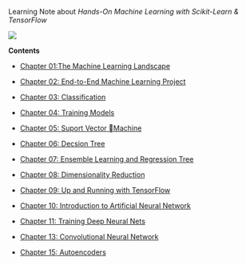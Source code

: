 Learning Note about *Hands-On Machine Learning with Scikit-Learn & TensorFlow*

![](https://img3.doubanio.com/lpic/s28910563.jpg)

**Contents**

- [Chapter 01:The Machine Learning Landscape](./Chapter01/README.md)

- [Chapter 02: End-to-End Machine Learning Project](./Chapter02/README.md)

- [Chapter 03: Classification](./Chapter03/README.md)

- [Chapter 04: Training Models](./Chapter04/README.md)

- [Chapter 05: Suport Vector Machine](./Chapter05/README.md)

- [Chapter 06: Decsion Tree](./Chapter06/README.md)

- [Chapter 07: Ensemble Learning and Regression Tree](./Chapter07/README.md)

- [Chapter 08: Dimensionality Reduction](./Chapter08/README.md)

- [Chapter 09: Up and Running with TensorFlow](./Chapter09/README.md)

- [Chapter 10: Introduction to Artificial Neural Network](./Chapter10/README.md)

- [Chapter 11: Training Deep Neural Nets](./Chapter11/README.md)

- [Chapter 13: Convolutional Neural Network](./Chapter13/README.md)

- [Chapter 15: Autoencoders](./Chapter14/README.md)